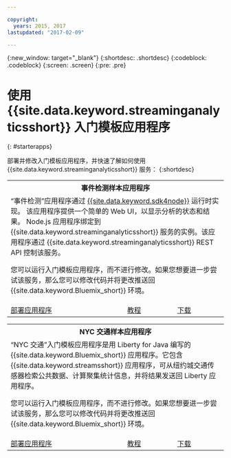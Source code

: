 ```yaml
---

copyright:
  years: 2015, 2017
lastupdated: "2017-02-09"

---
```


<!-- Attribute definitions --> 
{:new_window: target="_blank"}
{:shortdesc: .shortdesc}
{:codeblock: .codeblock}
{:screen: .screen}
{:pre: .pre}

# 使用 {{site.data.keyword.streaminganalyticsshort}} 入门模板应用程序
{: #starterapps}

部署并修改入门模板应用程序，并快速了解如何使用 {{site.data.keyword.streaminganalyticsshort}} 服务：
{:shortdesc}

<table summary="此表在第一行描述“事件检测”样本应用程序。该表的第二行包括：
1. 在第一列上，是指向如何部署“事件检测”入门模板应用程序指示信息的链接。2. 在第二列中，是指向如何使用“事件检测”入门模板应用程序教程的链接。3. 在第三列中，是用于直接下载“事件检测”入门模板应用程序的链接。
 ">
  <tr>
    <th colspan="3">事件检测样本应用程序<br></th>
  </tr>
  <tr>
    <td colspan="3">“事件检测”应用程序通过 <a href="https://console.ng.bluemix.net/catalog/starters/sdk-for-nodejs/?cm_mmc=dw-_-bluemix-_-ba-bluemix-detect-complex-events-from-data-stream-trs-_-article">{{site.data.keyword.sdk4node}}</a> 运行时实现。
该应用程序提供一个简单的 Web UI，以显示分析的状态和结果。
Node.js 应用程序绑定到 {{site.data.keyword.streaminganalyticsshort}} 服务的实例。该应用程序通过 {{site.data.keyword.streaminganalyticsshort}} REST API 控制该服务。<p>您可以运行入门模板应用程序，而不进行修改。如果您想要进一步尝试该服务，那么您可以修改代码并将更改推送回 {{site.data.keyword.Bluemix_short}} 环境。</p> 
</td>
  </tr>
  <tr>
    <td><a href="/docs/services/StreamingAnalytics/t_starter_app_deploy.html" target="_blank">部署应用程序</a><br></td>
    <td><a href="http://www.ibm.com/developerworks/library/ba-bluemix-detect-complex-events-from-data-stream-trs/index.html" target="_blank">教程</a></td>
    <td><a href="https://hub.jazz.net/git/streamscloud/EventDetection/" target="_blank">下载</a></td>
  </tr>
</table>

<table summary="此表在第一行描述“纽约交通”样本应用程序。该表的第二行包括：
1. 在第一列上，是指向如何部署“纽约交通”样本应用程序指示信息的链接。2. 在第二列中，是指向如何使用“纽约交通”样本应用程序教程的链接。3. 在第三列中，是用于直接下载“纽约交通”样本应用程序的链接。">
  <tr>
    <th colspan="3">NYC 交通样本应用程序<br></th>
  </tr>
  <tr>
    <td colspan="3">“NYC 交通”入门模板应用程序是用 Liberty
for Java 编写的 {{site.data.keyword.Bluemix_short}} 应用程序。它包含 {{site.data.keyword.streamsshort}} 应用程序，可从纽约城交通传感器检索公共数据、计算聚集统计信息，并将结果发送回 Liberty 应用程序。<p>您可以运行入门模板应用程序，而不进行修改。如果您想要进一步尝试该服务，那么您可以修改代码并将更改推送回 {{site.data.keyword.Bluemix_short}} 环境。</p>
</td>
  </tr>
  <tr>
    <td><a href="/docs/services/StreamingAnalytics/t_starter_app_deploy.html" target="_blank">部署应用程序</a><br></td>
    <td><a href="https://developer.ibm.com/streamsdev/docs/bluemix-streaming-analytics-starter-application/" target="_blank">教程</a></td>
    <td><a href="https://hub.jazz.net/git/streamscloud/NYCTraffic/" target="_blank">下载</a></td>
  </tr>
</table>
